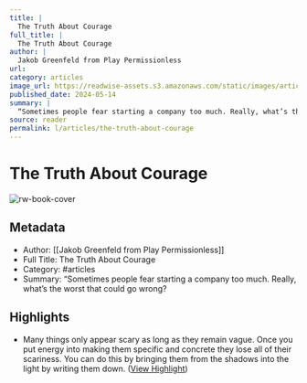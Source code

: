 ```yaml
---
title: |
  The Truth About Courage
full_title: |
  The Truth About Courage
author: |
  Jakob Greenfeld from Play Permissionless
url: 
category: articles
image_url: https://readwise-assets.s3.amazonaws.com/static/images/article1.be68295a7e40.png
published_date: 2024-05-14
summary: |
  “Sometimes people fear starting a company too much. Really, what’s the worst that could go wrong?
source: reader
permalink: l/articles/the-truth-about-courage
---
```

# The Truth About Courage

![rw-book-cover](https://readwise-assets.s3.amazonaws.com/static/images/article1.be68295a7e40.png)

## Metadata
- Author: [[Jakob Greenfeld from Play Permissionless]]
- Full Title: The Truth About Courage
- Category: #articles
- Summary: “Sometimes people fear starting a company too much. Really, what’s the worst that could go wrong?

## Highlights
- Many things only appear scary as long as they remain vague.
  Once you put energy into making them specific and concrete they lose all of their scariness.
  You can do this by bringing them from the shadows into the light by writing them down. ([View Highlight](https://read.readwise.io/read/01hxxpr8bcfgkrxy4fmarsqpbk))


